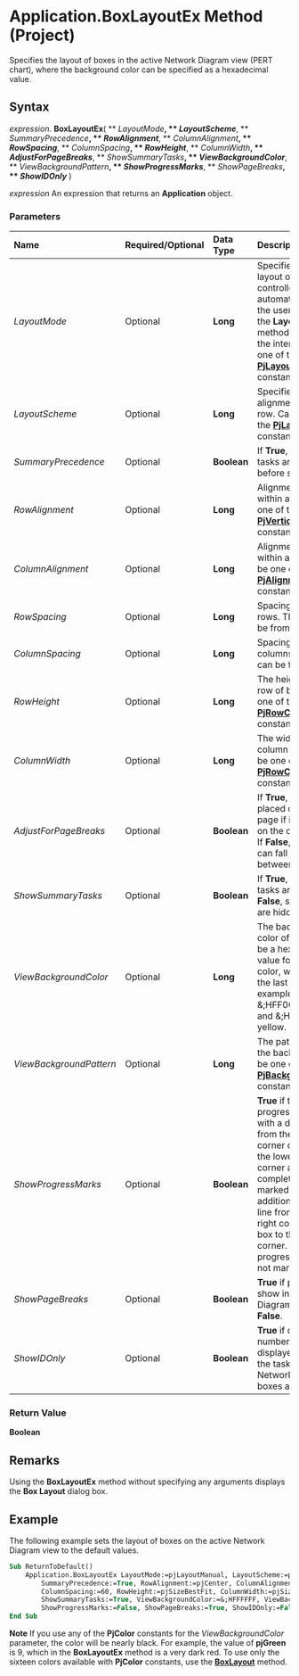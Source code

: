 
# Application.BoxLayoutEx Method (Project)

Specifies the layout of boxes in the active Network Diagram view (PERT chart), where the background color can be specified as a hexadecimal value.


## Syntax

 _expression_. **BoxLayoutEx**( ** _LayoutMode_**, ** _LayoutScheme_**, ** _SummaryPrecedence_**, ** _RowAlignment_**, ** _ColumnAlignment_**, ** _RowSpacing_**, ** _ColumnSpacing_**, ** _RowHeight_**, ** _ColumnWidth_**, ** _AdjustForPageBreaks_**, ** _ShowSummaryTasks_**, ** _ViewBackgroundColor_**, ** _ViewBackgroundPattern_**, ** _ShowProgressMarks_**, ** _ShowPageBreaks_**, ** _ShowIDOnly_** )

 _expression_ An expression that returns an **Application** object.


### Parameters



|**Name**|**Required/Optional**|**Data Type**|**Description**|
|:-----|:-----|:-----|:-----|
| _LayoutMode_|Optional|**Long**|Specifies whether the layout of boxes is controlled automatically or by the user, either with the  **LayoutNow** method or through the interface. Can be one of the **[PjLayoutMode](bf57fb95-efde-ddf7-c869-29fe547be412.md)** constants.|
| _LayoutScheme_|Optional|**Long**|Specifies box alignment within each row. Can be one of the  **[PjLayoutScheme](fde6b6eb-eef4-296c-032e-8b279c1bae71.md)** constants.|
| _SummaryPrecedence_|Optional|**Boolean**|If  **True**, summary tasks are placed before subtasks.|
| _RowAlignment_|Optional|**Long**|Alignment of text within a row. Can be one of the  **[PjVerticalAlignment](4c49f78c-7ebd-a158-9574-c06dcfeeafd8.md)** constants.|
| _ColumnAlignment_|Optional|**Long**|Alignment of text within a column. Can be one of the  **[PjAlignment](925376b3-c8aa-3326-5693-71dd3510f28c.md)** constants.|
| _RowSpacing_|Optional|**Long**|Spacing between rows. The value can be from 0 to 200.|
| _ColumnSpacing_|Optional|**Long**| Spacing between columns. The value can be from 0 to 200.|
| _RowHeight_|Optional|**Long**|The height of each row of boxes. Can be one of the  **[PjRowColSize](63d7365b-4789-cba4-a0cd-d38011581fd3.md)** constants.|
| _ColumnWidth_|Optional|**Long**|The width of each column of boxes. Can be one of the  **[PjRowColSize](63d7365b-4789-cba4-a0cd-d38011581fd3.md)** constants.|
| _AdjustForPageBreaks_|Optional|**Boolean**|If  **True**, a new task is placed on the next page if it does not fit on the current page. If **False**, a new task can fall on a break between pages.|
| _ShowSummaryTasks_|Optional|**Boolean**|If  **True**, summary tasks are shown. If **False**, summary tasks are hidden.|
| _ViewBackgroundColor_|Optional|**Long**|The background color of the view. Can be a hexadecimal value for the RGB color, where red is the last byte. For example, the value &;HFF0000 is blue and &;H00FFFF is yellow.|
| _ViewBackgroundPattern_|Optional|**Long**|The pattern used for the background. Can be one of the  **[PjBackgroundPattern](ae452d71-3cfd-15c3-5435-4918fbaac4a1.md)** constants.|
| _ShowProgressMarks_|Optional|**Boolean**|**True** if tasks in progress are marked with a diagonal line from the upper-left corner of the box to the lower-right corner and completed tasks are marked with an additional diagonal line from the upper-right corner of the box to the lower-left corner. **False** if the progress of tasks is not marked.|
| _ShowPageBreaks_|Optional|**Boolean**|**True** if page breaks show in the Network Diagram; otherwise, **False**.|
| _ShowIDOnly_|Optional|**Boolean**|**True** if only task ID numbers are displayed. **False** if all the task data fields in Network Diagram boxes are displayed.|

### Return Value

 **Boolean**


## Remarks

Using the  **BoxLayoutEx** method without specifying any arguments displays the **Box Layout** dialog box.


## Example

The following example sets the layout of boxes on the active Network Diagram view to the default values.


```vb
Sub ReturnToDefault()
    Application.BoxLayoutEx LayoutMode:=pjLayoutManual, LayoutScheme:=pjLayoutTopDownFromLeft, _
        SummaryPrecedence:=True, RowAlignment:=pjCenter, ColumnAlignment:=pjMiddle, RowSpacing:=45, _
        ColumnSpacing:=60, RowHeight:=pjSizeBestFit, ColumnWidth:=pjSizeBestFit, AdjustForPageBreaks:=True, _
        ShowSummaryTasks:=True, ViewBackgroundColor:=&;HFFFFFF, ViewBackgroundPattern:=pjBackgroundSolidFill, _
        ShowProgressMarks:=False, ShowPageBreaks:=True, ShowIDOnly:=False
End Sub
```


 **Note**  If you use any of the  **PjColor** constants for the _ViewBackgroundColor_ parameter, the color will be nearly black. For example, the value of **pjGreen** is 9, which in the **BoxLayoutEx** method is a very dark red. To use only the sixteen colors available with **PjColor** constants, use the **[BoxLayout](4f26f5d1-41f2-56dc-e376-bcedd29613f9.md)** method.

